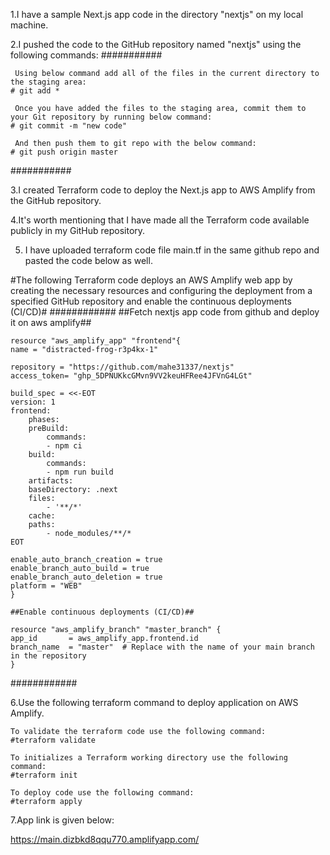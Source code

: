 1.I have a sample Next.js app code in the directory "nextjs" on my local machine.

2.I pushed the code to the GitHub repository named "nextjs" using the following commands:
###########     

	 Using below command add all of the files in the current directory to the staging area:
	# git add *
	
	 Once you have added the files to the staging area, commit them to your Git repository by running below command:
	# git commit -m "new code"
	
	 And then push them to git repo with the below command:
	# git push origin master
###########

3.I created Terraform code to deploy the Next.js app to AWS Amplify from the GitHub repository.

4.It's worth mentioning that I have made all the Terraform code available publicly in my GitHub repository.
  
5. I have uploaded terraform code file main.tf in the same github repo and pasted the code below as well.

#The following Terraform code deploys an AWS Amplify web app by creating the necessary resources and 
configuring the deployment from a specified GitHub repository and enable the continuous deployments (CI/CD)#
############
	##Fetch nextjs app code from github and deploy it on aws amplify##

	resource "aws_amplify_app" "frontend"{
	name = "distracted-frog-r3p4kx-1"
	
	repository = "https://github.com/mahe31337/nextjs"
	access_token= "ghp_5DPNUKkcGMvn9VV2keuHFRee4JFVnG4LGt"
	
	build_spec = <<-EOT
	version: 1
	frontend:
		phases:
		preBuild:
			commands:
			- npm ci
		build:
			commands:
			- npm run build
		artifacts:
		baseDirectory: .next
		files:
			- '**/*'
		cache:
		paths:
			- node_modules/**/*
	EOT
	
	enable_auto_branch_creation = true
	enable_branch_auto_build = true
	enable_branch_auto_deletion = true
	platform = "WEB"
	}
	
	##Enable continuous deployments (CI/CD)##
	
	resource "aws_amplify_branch" "master_branch" {
	app_id       = aws_amplify_app.frontend.id
	branch_name  = "master"  # Replace with the name of your main branch in the repository
	}
############

6.Use the following terraform command to deploy application on AWS Amplify.

    To validate the terraform code use the following command:
	#terraform validate
	
	To initializes a Terraform working directory use the following command:
	#terraform init
	
	To deploy code use the following command:
	#terraform apply
	
7.App link is given below:

https://main.dizbkd8qqu770.amplifyapp.com/
